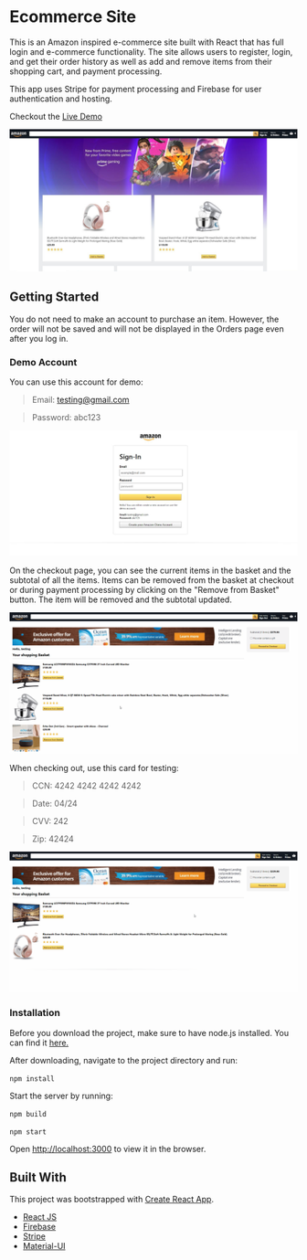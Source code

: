 # Ecommerce Site

This is an Amazon inspired e-commerce site built with React that has full login and e-commerce functionality. The site allows users to register, login, and get their order history as well as add and remove items from their shopping cart, and payment processing.

This app uses Stripe for payment processing and Firebase for user authentication and hosting.

Checkout the [Live Demo](https://clone-eb991.web.app/)

![Homepage](images/home.JPG)

## Getting Started

You do not need to make an account to purchase an item. However, the order will not be saved and will not be displayed in the Orders page even after you log in.

### Demo Account

You can use this account for demo:

> Email: testing@gmail.com

> Password: abc123

![Login](images/login.JPG)

On the checkout page, you can see the current items in the basket and the subtotal of all the items. Items can be removed from the basket at checkout or during payment processing by clicking on the "Remove from Basket" button. The item will be removed and the subtotal updated.

![Checkout](images/checkout.gif)

When checking out, use this card for testing:

> CCN: 4242 4242 4242 4242 

> Date: 04/24 

> CVV: 242 

> Zip: 42424

![Checkout2](images/checkout2.gif)

### Installation
Before you download the project, make sure to have node.js installed. You can find it [here.](https://nodejs.org/en/download/)

After downloading, navigate to the project directory and run:

`npm install`

Start the server by running:

`npm build`

`npm start`

Open [http://localhost:3000](http://localhost:3000) to view it in the browser.

## Built With

This project was bootstrapped with [Create React App](https://github.com/facebook/create-react-app).

* [React JS](https://reactjs.org/)
* [Firebase](https://firebase.google.com/)
* [Stripe](https://stripe.com/)
* [Material-UI](https://material-ui.com/)
